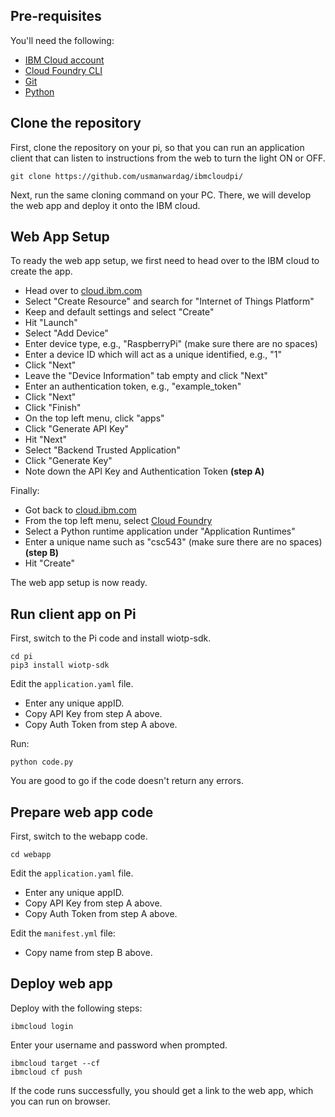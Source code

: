 ## Pre-requisites
You'll need the following:
* [IBM Cloud account](https://console.ng.bluemix.net/registration/)
* [Cloud Foundry CLI](https://github.com/cloudfoundry/cli#downloads)
* [Git](https://git-scm.com/downloads)
* [Python](https://www.python.org/downloads/)

## Clone the repository

First, clone the repository on your pi, so that you can run an application client that can listen to instructions from the web to turn the light ON or OFF.
 ```
git clone https://github.com/usmanwardag/ibmcloudpi/
 ```

Next, run the same cloning command on your PC. There, we will develop the web app and deploy it onto the IBM cloud.

## Web App Setup

To ready the web app setup, we first need to head over to the IBM cloud to create the app. 
- Head over to [cloud.ibm.com](https://cloud.ibm.com/)
- Select "Create Resource" and search for "Internet of Things Platform"
- Keep and default settings and select "Create"
- Hit "Launch"
- Select "Add Device"
- Enter device type, e.g., "RaspberryPi" (make sure there are no spaces)
- Enter a device ID which will act as a unique identified, e.g., "1"
- Click "Next"
- Leave the "Device Information" tab empty and click "Next"
- Enter an authentication token, e.g., "example_token"
- Click "Next"
- Click "Finish"
- On the top left menu, click "apps"
- Click "Generate API Key"
- Hit "Next"
- Select "Backend Trusted Application"
- Click "Generate Key"
- Note down the API Key and Authentication Token **(step A)**

Finally:
- Got back to [cloud.ibm.com](https://cloud.ibm.com/)
- From the top left menu, select [Cloud Foundry](https://cloud.ibm.com/cloudfoundry/overview)
- Select a Python runtime application under "Application Runtimes"
- Enter a unique name such as "csc543" (make sure there are no spaces) **(step B)**
- Hit "Create"

The web app setup is now ready. 

## Run client app on Pi

First, switch to the Pi code and install wiotp-sdk.
 ```
cd pi
pip3 install wiotp-sdk
 ```
Edit the `application.yaml` file.

- Enter any unique appID.
- Copy API Key from step A above.
- Copy Auth Token from step A above.

Run:
 ```
python code.py
 ```
 
You are good to go if the code doesn't return any errors.
 
## Prepare web app code

First, switch to the webapp code.
 ```
cd webapp
 ```   

Edit the `application.yaml` file.

- Enter any unique appID.
- Copy API Key from step A above.
- Copy Auth Token from step A above.

Edit the `manifest.yml` file:

- Copy name from step B above.

## Deploy web app

Deploy with the following steps:

```
ibmcloud login
```
Enter your username and password when prompted.
```
ibmcloud target --cf
ibmcloud cf push
```

If the code runs successfully, you should get a link to the web app, which you can run on browser.

  
